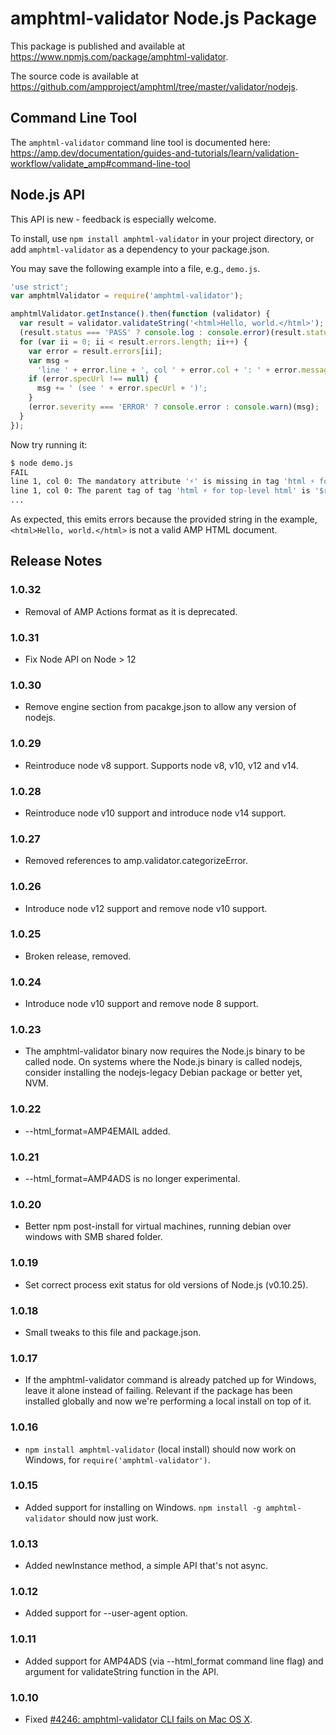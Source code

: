 # amphtml-validator Node.js Package

This package is published and available at
https://www.npmjs.com/package/amphtml-validator.

The source code is available at
https://github.com/ampproject/amphtml/tree/master/validator/nodejs.

## Command Line Tool

The `amphtml-validator` command line tool is documented here:
https://amp.dev/documentation/guides-and-tutorials/learn/validation-workflow/validate_amp#command-line-tool

## Node.js API

This API is new - feedback is especially welcome.

To install, use `npm install amphtml-validator` in your project directory,
or add `amphtml-validator` as a dependency to your package.json.

You may save the following example into a file, e.g., `demo.js`.

```js
'use strict';
var amphtmlValidator = require('amphtml-validator');

amphtmlValidator.getInstance().then(function (validator) {
  var result = validator.validateString('<html>Hello, world.</html>');
  (result.status === 'PASS' ? console.log : console.error)(result.status);
  for (var ii = 0; ii < result.errors.length; ii++) {
    var error = result.errors[ii];
    var msg =
      'line ' + error.line + ', col ' + error.col + ': ' + error.message;
    if (error.specUrl !== null) {
      msg += ' (see ' + error.specUrl + ')';
    }
    (error.severity === 'ERROR' ? console.error : console.warn)(msg);
  }
});
```

Now try running it:

```sh
$ node demo.js
FAIL
line 1, col 0: The mandatory attribute '⚡' is missing in tag 'html ⚡ for top-level html'. (see https://amp.dev/documentation/guides-and-tutorials/learn/spec/amphtml#required-markup)
line 1, col 0: The parent tag of tag 'html ⚡ for top-level html' is '$root', but it can only be '!doctype'. (see https://amp.dev/documentation/guides-and-tutorials/learn/spec/amphtml.html#required-markup)
...
```

As expected, this emits errors because the provided string in the example, `<html>Hello, world.</html>` is not a valid AMP HTML document.

## Release Notes

### 1.0.32

- Removal of AMP Actions format as it is deprecated.

### 1.0.31

- Fix Node API on Node > 12

### 1.0.30

- Remove engine section from pacakge.json to allow any version of nodejs.

### 1.0.29

- Reintroduce node v8 support. Supports node v8, v10, v12 and v14.

### 1.0.28

- Reintroduce node v10 support and introduce node v14 support.

### 1.0.27

- Removed references to amp.validator.categorizeError.

### 1.0.26

- Introduce node v12 support and remove node v10 support.

### 1.0.25

- Broken release, removed.

### 1.0.24

- Introduce node v10 support and remove node 8 support.

### 1.0.23

- The amphtml-validator binary now requires the Node.js binary to be called node.
  On systems where the Node.js binary is called nodejs, consider installing
  the nodejs-legacy Debian package or better yet, NVM.

### 1.0.22

- --html_format=AMP4EMAIL added.

### 1.0.21

- --html_format=AMP4ADS is no longer experimental.

### 1.0.20

- Better npm post-install for virtual machines, running debian over windows with SMB shared folder.

### 1.0.19

- Set correct process exit status for old versions of Node.js (v0.10.25).

### 1.0.18

- Small tweaks to this file and package.json.

### 1.0.17

- If the amphtml-validator command is already patched up for Windows, leave it
  alone instead of failing. Relevant if the package has been installed globally
  and now we're performing a local install on top of it.

### 1.0.16

- `npm install amphtml-validator` (local install) should now work on Windows,
  for `require('amphtml-validator')`.

### 1.0.15

- Added support for installing on Windows.
  `npm install -g amphtml-validator` should now just work.

### 1.0.13

- Added newInstance method, a simple API that's not async.

### 1.0.12

- Added support for --user-agent option.

### 1.0.11

- Added support for AMP4ADS (via --html_format command line flag) and
  argument for validateString function in the API.

### 1.0.10

- Fixed [#4246: amphtml-validator CLI fails on Mac OS X](https://github.com/ampproject/amphtml/issues/4246).
